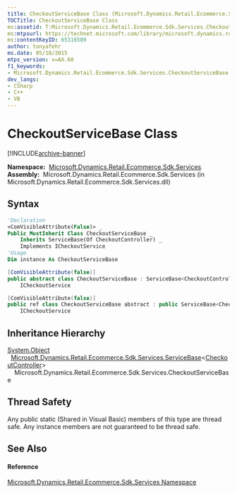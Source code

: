 ```yaml
---
title: CheckoutServiceBase Class (Microsoft.Dynamics.Retail.Ecommerce.Sdk.Services)
TOCTitle: CheckoutServiceBase Class
ms:assetid: T:Microsoft.Dynamics.Retail.Ecommerce.Sdk.Services.CheckoutServiceBase
ms:mtpsurl: https://technet.microsoft.com/library/microsoft.dynamics.retail.ecommerce.sdk.services.checkoutservicebase(v=AX.60)
ms:contentKeyID: 65316589
author: tonyafehr
ms.date: 05/18/2015
mtps_version: v=AX.60
f1_keywords:
- Microsoft.Dynamics.Retail.Ecommerce.Sdk.Services.CheckoutServiceBase
dev_langs:
- CSharp
- C++
- VB
---
```


# CheckoutServiceBase Class


[!INCLUDE[archive-banner](includes/archive-banner.md)]

**Namespace:**  [Microsoft.Dynamics.Retail.Ecommerce.Sdk.Services](microsoft-dynamics-retail-ecommerce-sdk-services-namespace.md)  
**Assembly:**  Microsoft.Dynamics.Retail.Ecommerce.Sdk.Services (in Microsoft.Dynamics.Retail.Ecommerce.Sdk.Services.dll)

## Syntax

``` vb
'Declaration
<ComVisibleAttribute(False)> _
Public MustInherit Class CheckoutServiceBase _
    Inherits ServiceBase(Of CheckoutController) _
    Implements ICheckoutService
'Usage
Dim instance As CheckoutServiceBase
```

``` csharp
[ComVisibleAttribute(false)]
public abstract class CheckoutServiceBase : ServiceBase<CheckoutController>, 
    ICheckoutService
```

``` c++
[ComVisibleAttribute(false)]
public ref class CheckoutServiceBase abstract : public ServiceBase<CheckoutController^>, 
    ICheckoutService
```

## Inheritance Hierarchy

[System.Object](https://technet.microsoft.com/library/e5kfa45b\(v=ax.60\))  
  [Microsoft.Dynamics.Retail.Ecommerce.Sdk.Services.ServiceBase](servicebase-t-class-microsoft-dynamics-retail-ecommerce-sdk-services.md)\<[CheckoutController](checkoutcontroller-class-microsoft-dynamics-retail-ecommerce-sdk-core-controllers.md)\>  
    Microsoft.Dynamics.Retail.Ecommerce.Sdk.Services.CheckoutServiceBase  

## Thread Safety

Any public static (Shared in Visual Basic) members of this type are thread safe. Any instance members are not guaranteed to be thread safe.

## See Also

#### Reference

[Microsoft.Dynamics.Retail.Ecommerce.Sdk.Services Namespace](microsoft-dynamics-retail-ecommerce-sdk-services-namespace.md)

